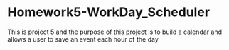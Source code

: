 # Homework5-WorkDay_Scheduler
This is project 5 and the purpose of this project is to build a calendar and allows a user to save an event each hour of the day
